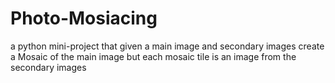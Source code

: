 # Photo-Mosiacing
a python mini-project that given a main image and secondary images create a Mosaic of the main image but each mosaic tile is an image from the secondary images
